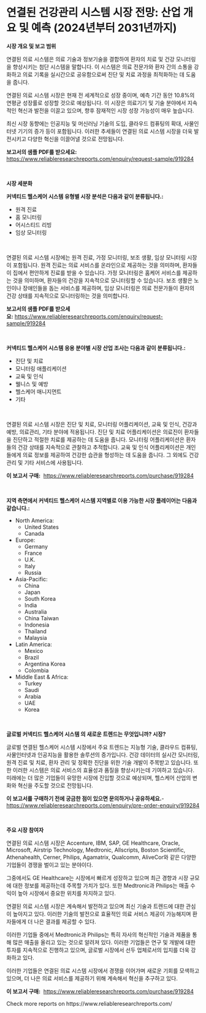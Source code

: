 <p><h1>연결된 건강관리 시스템 시장 전망: 산업 개요 및 예측 (2024년부터 2031년까지)</h1></p><p><strong>시장 개요 및 보고 범위</strong></p>
<p><p>연결된 의료 시스템은 의료 기술과 정보기술을 결합하여 환자의 치료 및 건강 모니터링을 향상시키는 첨단 시스템을 말합니다. 이 시스템은 의료 전문가와 환자 간의 소통을 강화하고 의료 기록을 실시간으로 공유함으로써 진단 및 치료 과정을 최적화하는 데 도움을 줍니다. </p><p>연결된 의료 시스템 시장은 현재 전 세계적으로 성장 중이며, 예측 기간 동안 10.8%의 연평균 성장률로 성장할 것으로 예상됩니다. 이 시장은 의료기기 및 기술 분야에서 지속적인 혁신과 발전을 이끌고 있으며, 향후 잠재적인 시장 성장 가능성이 매우 높습니다.</p><p>최신 시장 동향에는 인공지능 및 머신러닝 기술의 도입, 클라우드 컴퓨팅의 확대, 사물인터넷 기기의 증가 등이 포함됩니다. 이러한 추세들이 연결된 의료 시스템 시장을 더욱 발전시키고 다양한 혁신을 이끌어낼 것으로 전망됩니다.</p></p>
<p><strong>보고서의 샘플 PDF를 받으세요:</strong> <a href="https://www.reliableresearchreports.com/enquiry/request-sample/919284">https://www.reliableresearchreports.com/enquiry/request-sample/919284</a></p>
<p>&nbsp;</p>
<p><strong>시장 세분화</strong></p>
<p><strong>커넥티드 헬스케어 시스템 유형별 시장 분석은 다음과 같이 분류됩니다.:</strong></p>
<p><ul><li>원격 진료</li><li>홈 모니터링</li><li>어시스티드 리빙</li><li>임상 모니터링</li></ul></p>
<p>&nbsp;</p>
<p><p>연결된 의료 시스템 시장에는 원격 진료, 가정 모니터링, 보조 생활, 임상 모니터링 시장이 포함됩니다. 원격 진료는 의료 서비스를 온라인으로 제공하는 것을 의미하며, 환자들이 집에서 편안하게 진료를 받을 수 있습니다. 가정 모니터링은 홈케어 서비스를 제공하는 것을 의미하며, 환자들의 건강을 지속적으로 모니터링할 수 있습니다. 보조 생활은 노인이나 장애인들을 돕는 서비스를 제공하며, 임상 모니터링은 의료 전문가들이 환자의 건강 상태를 지속적으로 모니터링하는 것을 의미합니다.</p></p>
<p><strong>보고서의 샘플 PDF를 받으세요:</strong>&nbsp;<a href="https://www.reliableresearchreports.com/enquiry/request-sample/919284">https://www.reliableresearchreports.com/enquiry/request-sample/919284</a></p>
<p>&nbsp;</p>
<p><strong> 커넥티드 헬스케어 시스템 응용 분야별 시장 산업 조사는 다음과 같이 분류됩니다.:</strong></p>
<p><ul><li>진단 및 치료</li><li>모니터링 애플리케이션</li><li>교육 및 인식</li><li>웰니스 및 예방</li><li>헬스케어 매니지먼트</li><li>기타</li></ul></p>
<p>&nbsp;</p>
<p><p>연결된 의료 시스템 시장은 진단 및 치료, 모니터링 어플리케이션, 교육 및 인식, 건강과 예방, 의료관리, 기타 분야에 적용됩니다. 진단 및 치료 어플리케이션은 의료진이 환자들을 진단하고 적절한 치료를 제공하는 데 도움을 줍니다. 모니터링 어플리케이션은 환자들의 건강 상태를 지속적으로 관찰하고 추적합니다. 교육 및 인식 어플리케이션은 개인들에게 의료 정보를 제공하여 건강한 습관을 형성하는 데 도움을 줍니다. 그 외에도 건강 관리 및 기타 서비스에 사용됩니다.</p></p>
<p><strong>이 보고서 구매:</strong>&nbsp; <a href="https://www.reliableresearchreports.com/purchase/919284">https://www.reliableresearchreports.com/purchase/919284</a></p>
<p>&nbsp;</p>
<p><strong>지역 측면에서 커넥티드 헬스케어 시스템 지역별로 이용 가능한 시장 플레이어는 다음과 같습니다.:</strong></p>
<p><ul>
    <li>
        North America:
        <ul>
            <li>United States</li>
            <li>Canada</li>
        </ul>
    </li>
    <li>
        Europe:
        <ul>
            <li>Germany</li>
            <li>France</li>
            <li>U.K.</li>
            <li>Italy</li>
            <li>Russia</li>
        </ul>
    </li>
    <li>
        Asia-Pacific:
        <ul>
            <li>China</li>
            <li>Japan</li>
            <li>South Korea</li>
            <li>India</li>
            <li>Australia</li>
            <li>China Taiwan</li>
            <li>Indonesia</li>
            <li>Thailand</li>
            <li>Malaysia</li>
        </ul>
    </li>
    <li>
        Latin America:
        <ul>
            <li>Mexico</li>
            <li>Brazil</li>
            <li>Argentina Korea</li>
            <li>Colombia</li>
        </ul>
    </li>
    <li>
        Middle East & Africa:
        <ul>
            <li>Turkey</li>
            <li>Saudi</li>
            <li>Arabia</li>
            <li>UAE</li>
            <li>Korea</li>
        </ul>
    </li>
    </ul></p>
<p>&nbsp;</p>
<p><strong>글로벌 커넥티드 헬스케어 시스템 의 새로운 트렌드는 무엇입니까? 시장?</strong></p>
<p><p>글로벌 연결된 헬스케어 시스템 시장에서 주요 트렌드는 지능형 기술, 클라우드 컴퓨팅, 사물인터넷과 인공지능을 활용한 솔루션의 증가입니다. 건강 데이터의 실시간 모니터링, 원격 진료 및 치료, 환자 관리 및 정확한 진단을 위한 기술 개발이 주목받고 있습니다. 또한 이러한 시스템은 의료 서비스의 효율성과 품질을 향상시키는데 기여하고 있습니다. 미래에는 더 많은 기업들이 유망한 시장에 진입할 것으로 예상되며, 헬스케어 산업의 변화와 혁신을 주도할 것으로 전망됩니다.</p></p>
<p><strong>이 보고서를 구매하기 전에 궁금한 점이 있으면 문의하거나 공유하세요.</strong>- <a href="https://www.reliableresearchreports.com/enquiry/pre-order-enquiry/919284">https://www.reliableresearchreports.com/enquiry/pre-order-enquiry/919284</a></p>
<p>&nbsp;</p>
<p><strong>주요 시장 참여자</strong></p>
<p><p>연결된 의료 시스템 시장은 Accenture, IBM, SAP, GE Healthcare, Oracle, Microsoft, Airstrip Technology, Medtronic, Allscripts, Boston Scientific, Athenahealth, Cerner, Philips, Agamatrix, Qualcomm, AliveCor와 같은 다양한 기업들이 경쟁을 벌이고 있는 분야이다. </p><p>그중에서도 GE Healthcare는 시장에서 빠르게 성장하고 있으며 최근 경향과 시장 규모에 대한 정보를 제공하는데 주목할 가치가 있다. 또한 Medtronic과 Philips는 매출 수익이 높아 시장에서 중요한 위치를 차지하고 있다.</p><p>연결된 의료 시스템 시장은 계속해서 발전하고 있으며 최신 기술과 트렌드에 대한 관심이 높아지고 있다. 이러한 기술의 발전으로 효율적인 의료 서비스 제공이 가능해지며 환자들에게 더 나은 결과를 제공할 수 있다.</p><p>이러한 기업들 중에서 Medtronic과 Philips는 특히 자사의 혁신적인 기술과 제품을 통해 많은 매출을 올리고 있는 것으로 알려져 있다. 이러한 기업들은 연구 및 개발에 대한 투자를 지속적으로 진행하고 있으며, 글로벌 시장에서 선두 업체로서의 입지를 더욱 강화하고 있다.</p><p>이러한 기업들은 연결된 의료 시스템 시장에서 경쟁을 이어가며 새로운 기회를 모색하고 있으며, 더 나은 의료 서비스를 제공하기 위해 계속해서 혁신을 추구하고 있다.</p></p>
<p><strong>이 보고서 구매:</strong>&nbsp;&nbsp;<a href="https://www.reliableresearchreports.com/purchase/919284">https://www.reliableresearchreports.com/purchase/919284</a></p>
<p>Check more reports on https://www.reliableresearchreports.com/</p>
